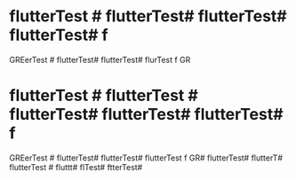 # flutterTest # flutterTest# flutterTest# flutterTest# f
GREerTest # flutterTest# flutterTest# flurTest f
GR
# flutterTest # flutterTest # flutterTest# flutterTest# flutterTest# f
GREerTest # flutterTest# flutterTest# flutterTest f
GR# flutterTest# flutterT# flutterTest # fluttt# flTest# ftterTest#
